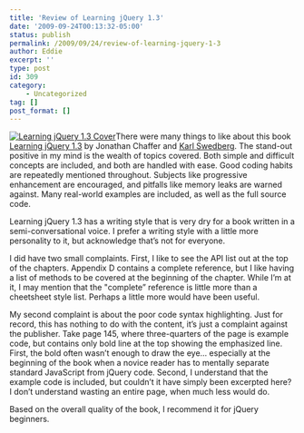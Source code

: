 ```yaml
---
title: 'Review of Learning jQuery 1.3'
date: '2009-09-24T00:13:32-05:00'
status: publish
permalink: /2009/09/24/review-of-learning-jquery-1-3
author: Eddie
excerpt: ''
type: post
id: 309
category:
    - Uncategorized
tag: []
post_format: []
---
```

[![Learning jQuery 1.3 Cover](../../../../uploads/2009/09/learningjQuery.jpg "Learning jQuery 1.3")](http://www.packtpub.com/learning-jquery-1.3/book)There were many things to like about this book [Learning jQuery 1.3](http://www.packtpub.com/learning-jquery-1.3/book) by Jonathan Chaffer and [Karl Swedberg](http://www.karlswedberg.com/). The stand-out positive in my mind is the wealth of topics covered. Both simple and difficult concepts are included, and both are handled with ease. Good coding habits are repeatedly mentioned throughout. Subjects like progressive enhancement are encouraged, and pitfalls like memory leaks are warned against. Many real-world examples are included, as well as the full source code.

Learning jQuery 1.3 has a writing style that is very dry for a book written in a semi-conversational voice. I prefer a writing style with a little more personality to it, but acknowledge that’s not for everyone.

I did have two small complaints. First, I like to see the API list out at the top of the chapters. Appendix D contains a complete reference, but I like having a list of methods to be covered at the beginning of the chapter. While I’m at it, I may mention that the "complete” reference is little more than a cheetsheet style list. Perhaps a little more would have been useful.

My second complaint is about the poor code syntax highlighting. Just for record, this has nothing to do with the content, it’s just a complaint against the publisher. Take page 145, where three-quarters of the page is example code, but contains only bold line at the top showing the emphasized line. First, the bold often wasn’t enough to draw the eye… especially at the beginning of the book when a novice reader has to mentally separate standard JavaScript from jQuery code. Second, I understand that the example code is included, but couldn’t it have simply been excerpted here? I don’t understand wasting an entire page, when much less would do.

Based on the overall quality of the book, I recommend it for jQuery beginners.